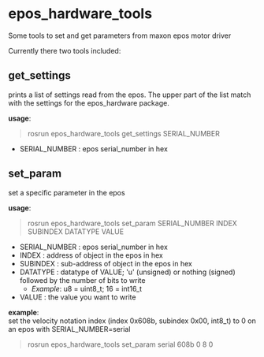 # epos_hardware_tools
Some tools to set and get parameters from maxon epos motor driver

Currently there two tools included:

## get_settings

prints a list of settings read from the epos. The upper part of the list match with the settings for the epos_hardware package.

__usage__:  
>rosrun epos_hardware_tools get_settings SERIAL_NUMBER

* SERIAL_NUMBER : epos serial_number in hex


## set_param

set a specific parameter in the epos

__usage__:  
>rosrun epos_hardware_tools set_param SERIAL_NUMBER INDEX SUBINDEX DATATYPE VALUE

* SERIAL_NUMBER :	 epos serial_number in hex  
* INDEX	:	address of object in the epos in hex  
* SUBINDEX :	sub-address of object in the epos in hex  
* DATATYPE :	datatype of VALUE; 'u' (unsigned) or nothing (signed) followed by the number of bits to write  
   * _Example_: u8 = uint8_t; 16 = int16_t  
* VALUE	:	the value you want to write  

__example__:  
set the velocity notation index (index 0x608b, subindex 0x00, int8_t) to 0 on an epos with SERIAL_NUMBER=serial  
>rosrun epos_hardware_tools set_param serial 608b 0 8 0
